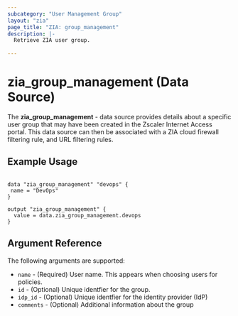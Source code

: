 ```yaml
---
subcategory: "User Management Group"
layout: "zia"
page_title: "ZIA: group_management"
description: |-
  Retrieve ZIA user group.
  
---
```


# zia_group_management (Data Source)

The **zia_group_management** - data source provides details about a specific user group that may have been created in the Zscaler Internet Access portal. This data source can then be associated with a ZIA cloud firewall filtering rule, and URL filtering rules.

## Example Usage

```hcl

data "zia_group_management" "devops" {
 name = "DevOps"
}

output "zia_group_management" {
  value = data.zia_group_management.devops
}
```

## Argument Reference

The following arguments are supported:

* `name` - (Required) User name. This appears when choosing users for policies.
* `id` - (Optional) Unique identfier for the group.
* `idp_id` - (Optional) Unique identfier for the identity provider (IdP)
* `comments` - (Optional) Additional information about the group
